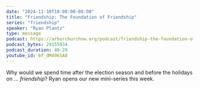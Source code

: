 ```yaml
---
date: "2024-11-10T10:00:00-08:00"
title: "Friendship: The Foundation of Friendship"
series: "friendship"
speaker: "Ryan Plantz"
type: message
podcast: https://arborchurchnw.org/podcast/friendship-the-foundation-of-friendship.mp3
podcast_bytes: 29155934
podcast_duration: 40:29
youtube_id: 6f_dM49kSA8
---
```


Why would we spend time after the election season and before the holidays on ... *friendship*? Ryan opens our new mini-series this week.
